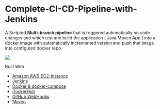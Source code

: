 # Complete-CI-CD-Pipeline-with-Jenkins


A Scripted **Multi-branch pipeline** that is triggered automatically on code changes and which test and build the application ( Java Maven App ) into a docker image with automatically incremented version and push that image into configured docker repo 

![](CI-CD-Pipeline.png)




Built With 

- [Amazon AWS EC2-Instance](https://aws.amazon.com/)
- [Jenkins](https://www.jenkins.io/)
- [Docker & docker-compose](https://www.docker.com/)
- [DockerHub](https://hub.docker.com/)
- [GitHub WebHooks](https://docs.github.com/en/developers/webhooks-and-events/webhooks/about-webhooks)
- [Maven](https://maven.apache.org/)
